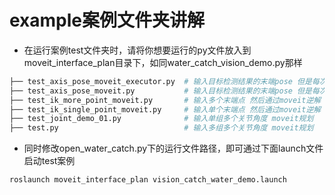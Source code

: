 # example案例文件夹讲解
* 在运行案例test文件夹时，请将你想要运行的py文件放入到moveit_interface_plan目录下，如同water_catch_vision_demo.py那样
```bash
├── test_axis_pose_moveit_executor.py  # 输入目标检测结果的末端pose 但是每次规划都是从 当前手臂位置 开始
├── test_axis_pose_moveit.py           # 输入目标检测结果的末端pose 但是每次规划都是从 初始零点位置 开始
├── test_ik_more_point_moveit.py       # 输入多个末端点 然后通过moveit逆解 moveit规划 
├── test_ik_single_point_moveit.py     # 输入单个末端点 然后通过moveit逆解 moveit规划 
├── test_joint_demo_01.py              # 输入单组多个关节角度 moveit规划 
├── test.py                            # 输入多组多个关节角度 moveit规划 
```
* 同时修改open_water_catch.py下的运行文件路径，即可通过下面launch文件启动test案例
```bash
roslaunch moveit_interface_plan vision_catch_water_demo.launch
```